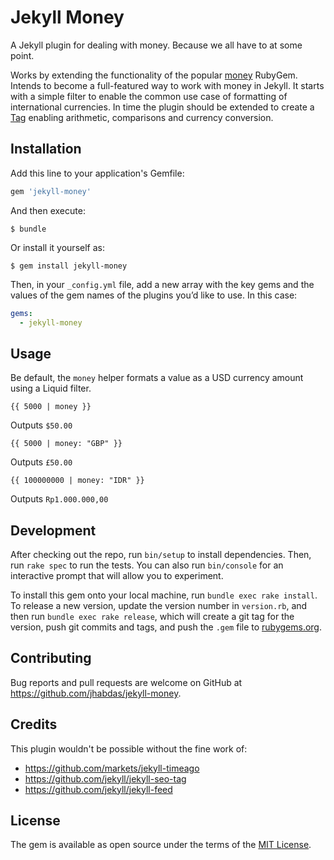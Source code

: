 # Jekyll Money

A Jekyll plugin for dealing with money. Because we all have to at some point.

Works by extending the functionality of the popular [money](https://rubygems.org/gems/money) RubyGem. Intends to become a full-featured way to work with money in Jekyll. It starts with a simple filter to enable the common use case of formatting of international currencies. In time the plugin should be extended to create a [Tag](jekyllrb.com/docs/plugins/#tags) enabling arithmetic, comparisons and currency conversion.

## Installation

Add this line to your application's Gemfile:

```ruby
gem 'jekyll-money'
```

And then execute:

    $ bundle

Or install it yourself as:

    $ gem install jekyll-money

Then, in your `_config.yml` file, add a new array with the key gems and the values of the gem names of the plugins you’d like to use. In this case:

```yaml
gems:
  - jekyll-money
```

## Usage

Be default, the `money` helper formats a value as a USD currency amount using a Liquid filter.

```liquid
{{ 5000 | money }}
```
Outputs `$50.00`

```liquid
{{ 5000 | money: "GBP" }}
```
Outputs `£50.00`

```liquid
{{ 100000000 | money: "IDR" }}
```
Outputs `Rp1.000.000,00`

## Development

After checking out the repo, run `bin/setup` to install dependencies. Then, run `rake spec` to run the tests. You can also run `bin/console` for an interactive prompt that will allow you to experiment.

To install this gem onto your local machine, run `bundle exec rake install`. To release a new version, update the version number in `version.rb`, and then run `bundle exec rake release`, which will create a git tag for the version, push git commits and tags, and push the `.gem` file to [rubygems.org](https://rubygems.org).

## Contributing

Bug reports and pull requests are welcome on GitHub at https://github.com/jhabdas/jekyll-money.

## Credits

This plugin wouldn't be possible without the fine work of:

- https://github.com/markets/jekyll-timeago
- https://github.com/jekyll/jekyll-seo-tag
- https://github.com/jekyll/jekyll-feed

## License

The gem is available as open source under the terms of the [MIT License](http://opensource.org/licenses/MIT).
